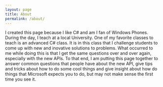 ```yaml
---
layout: page
title: About
permalink: /about/
---
```

I created this page because I like C# and am I fan of Windows Phones.  During the day, I teach at a local University.  One of my favorite classes to teach is an advanced C# class.  It is in this class that I challenge students to come up with new and inovative solutions to problems.  What occurred to me while doing this is that I get the same questions over and over again, especially with the new APIs.  To that end, I am putting this page together to answer common questions that people have about the new API, give tips and tricks about how to do some cool things and give insight about how do things that Microsoft expects you to do, but may not make sense the first time you see it.

